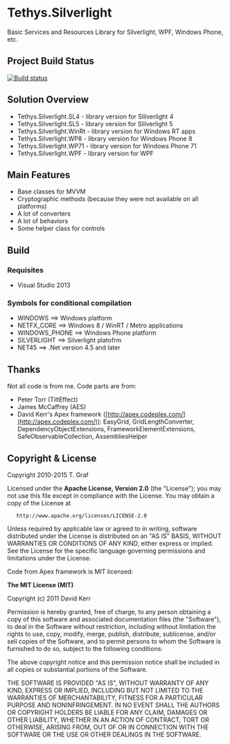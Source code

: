 Tethys.Silverlight
==================

Basic Services and Resources Library for Silverlight, WPF, Windows Phone, etc.

## Project Build Status ##
[![Build status](https://ci.appveyor.com/api/projects/status/gcw8uf9lhqaefni9?svg=true)](https://ci.appveyor.com/project/tngraf/tethys-silverlight)

## Solution Overview ##

* Tethys.Silverlight.SL4 - library version for Slilverlight 4
* Tethys.Silverlight.SL5 - library version for Slilverlight 5
* Tethys.Silverlight.WinRt - library version for Windows RT apps
* Tethys.Silverlight.WP8 - library version for Windows Phone 8
* Tethys.Silverlight.WP71 - library version for Windows Phone 71
* Tethys.Silverlight.WPF - library version for WPF

## Main Features ##

* Base classes for MVVM
* Cryptographic methods (because they were not available on all platforms)
* A lot of converters
* A lot of behaviors
* Some helper class for controls  

## Build ##

### Requisites ###

* Visual Studio 2013

### Symbols for conditional compilation ###
* WINDOWS       ==> Windows platform
* NETFX_CORE    ==> Windows 8 / WinRT / Metro applications
* WINDOWS_PHONE ==> Windows Phone platform
* SILVERLIGHT   ==> Silverlight platofrm
* NET45         ==> .Net version 4.5 and later

## Thanks ##

Not all code is from me. Code parts are from:

* Peter Torr (TiltEffect)
* James McCaffrey (AES)
* David Kerr's Apex framework ([http://apex.codeplex.com/](http://apex.codeplex.com/)): EasyGrid, GridLengthConverter, DependencyObjectExtensions, FrameworkElementExtensions, SafeObservableCollection, AssembliesHelper

## Copyright & License ##

Copyright 2010-2015 T. Graf

Licensed under the **Apache License, Version 2.0** (the "License");
you may not use this file except in compliance with the License.
You may obtain a copy of the License at

       http://www.apache.org/licenses/LICENSE-2.0

Unless required by applicable law or agreed to in writing, software distributed under the License is distributed on an "AS IS" BASIS, WITHOUT WARRANTIES OR CONDITIONS OF ANY KIND, either express or implied.
See the License for the specific language governing permissions and limitations under the License.

Code from Apex framework is MIT licensed:

**The MIT License (MIT)**

Copyright (c) 2011 David Kerr

Permission is hereby granted, free of charge, to any person obtaining a copy of this software and associated documentation files (the "Software"), to deal in the Software without restriction, including without limitation the rights to use, copy, modify, merge, publish, distribute, sublicense, and/or sell copies of the Software, and to permit persons to whom the Software is furnished to do so, subject to the following conditions:

The above copyright notice and this permission notice shall be included in all copies or substantial portions of the Software.

THE SOFTWARE IS PROVIDED "AS IS", WITHOUT WARRANTY OF ANY KIND, EXPRESS OR IMPLIED, INCLUDING BUT NOT LIMITED TO THE WARRANTIES OF MERCHANTABILITY, FITNESS FOR A PARTICULAR PURPOSE AND NONINFRINGEMENT. IN NO EVENT SHALL THE AUTHORS OR COPYRIGHT HOLDERS BE LIABLE FOR ANY CLAIM, DAMAGES OR OTHER LIABILITY, WHETHER IN AN ACTION OF CONTRACT, TORT OR OTHERWISE, ARISING FROM, OUT OF OR IN CONNECTION WITH THE SOFTWARE OR THE USE OR OTHER DEALINGS IN THE SOFTWARE.

